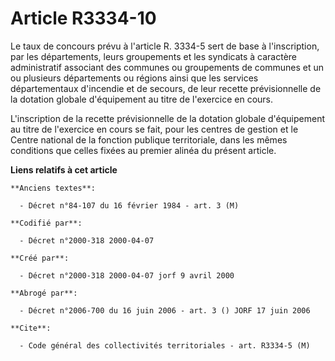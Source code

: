 # Article R3334-10

Le taux de concours prévu à l'article R. 3334-5 sert de base à l'inscription, par les départements, leurs groupements et les
syndicats à caractère administratif associant des communes ou groupements de communes et un ou plusieurs départements ou
régions ainsi que les services départementaux d'incendie et de secours, de leur recette prévisionnelle de la dotation globale
d'équipement au titre de l'exercice en cours.

L'inscription de la recette prévisionnelle de la dotation globale d'équipement au titre de l'exercice en cours se fait, pour
les centres de gestion et le Centre national de la fonction publique territoriale, dans les mêmes conditions que celles
fixées au premier alinéa du présent article.

**Liens relatifs à cet article**

	**Anciens textes**:

	  - Décret n°84-107 du 16 février 1984 - art. 3 (M)

	**Codifié par**:

	  - Décret n°2000-318 2000-04-07

	**Créé par**:

	  - Décret n°2000-318 2000-04-07 jorf 9 avril 2000

	**Abrogé par**:

	  - Décret n°2006-700 du 16 juin 2006 - art. 3 () JORF 17 juin 2006

	**Cite**:

	  - Code général des collectivités territoriales - art. R3334-5 (M)
